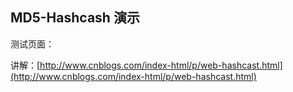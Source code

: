 ## MD5-Hashcash 演示

测试页面：[]()

讲解：[http://www.cnblogs.com/index-html/p/web-hashcast.html](http://www.cnblogs.com/index-html/p/web-hashcast.html)
